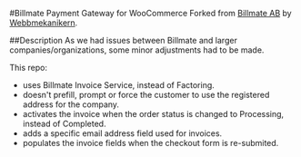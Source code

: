 #Billmate Payment Gateway for WooCommerce
Forked from [Billmate AB](https://github.com/Billmate/woocommerce) by [Webbmekanikern](http://www.webbmekanikern.se/).

##Description
As we had issues between Billmate and larger companies/organizations, some minor adjustments had to be made.

This repo:

* uses Billmate Invoice Service, instead of Factoring.
* doesn't prefill, prompt or force the customer to use the registered address for the company.
* activates the invoice when the order status is changed to Processing, instead of Completed.
* adds a specific email address field used for invoices.
* populates the invoice fields when the checkout form is re-submited.

